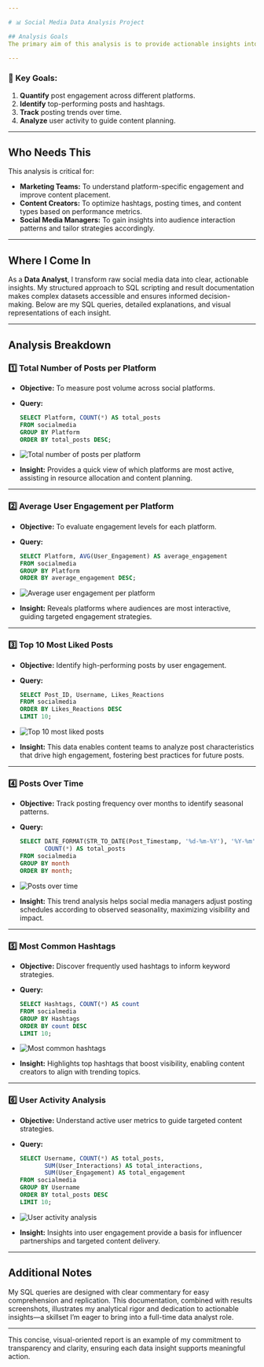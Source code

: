 ```yaml
---

# 📊 Social Media Data Analysis Project

## Analysis Goals
The primary aim of this analysis is to provide actionable insights into platform engagement, post performance, hashtag trends, and user activity patterns across social media channels. By uncovering these insights, I aim to equip social media managers, content strategists, and marketing teams with data-driven strategies for optimizing engagement and targeting audience preferences more effectively.

---
```


### 🎯 Key Goals:
1. **Quantify** post engagement across different platforms.
2. **Identify** top-performing posts and hashtags.
3. **Track** posting trends over time.
4. **Analyze** user activity to guide content planning.

---

## Who Needs This
This analysis is critical for:
- **Marketing Teams:** To understand platform-specific engagement and improve content placement.
- **Content Creators:** To optimize hashtags, posting times, and content types based on performance metrics.
- **Social Media Managers:** To gain insights into audience interaction patterns and tailor strategies accordingly.

---

## Where I Come In
As a **Data Analyst**, I transform raw social media data into clear, actionable insights. My structured approach to SQL scripting and result documentation makes complex datasets accessible and ensures informed decision-making. Below are my SQL queries, detailed explanations, and visual representations of each insight.

---

## Analysis Breakdown

### 1️⃣ **Total Number of Posts per Platform**
   - **Objective:** To measure post volume across social platforms.
   - **Query:**

     ```sql
     SELECT Platform, COUNT(*) AS total_posts
     FROM socialmedia
     GROUP BY Platform
     ORDER BY total_posts DESC;
     ```

   - ![Total number of posts per platform](https://github.com/DanieltheAnalyst1/screenshot2/blob/main/Total%20number%20of%20posts%20per%20platform.png)
   - **Insight:** Provides a quick view of which platforms are most active, assisting in resource allocation and content planning.

---

### 2️⃣ **Average User Engagement per Platform**
   - **Objective:** To evaluate engagement levels for each platform.
   - **Query:**

     ```sql
     SELECT Platform, AVG(User_Engagement) AS average_engagement
     FROM socialmedia
     GROUP BY Platform
     ORDER BY average_engagement DESC;
     ```

   - ![Average user engagement per platform](https://github.com/DanieltheAnalyst1/screenshot2/blob/main/Average%20user%20engagement%20per%20platform.png)
   - **Insight:** Reveals platforms where audiences are most interactive, guiding targeted engagement strategies.

---

### 3️⃣ **Top 10 Most Liked Posts**
   - **Objective:** Identify high-performing posts by user engagement.
   - **Query:**

     ```sql
     SELECT Post_ID, Username, Likes_Reactions
     FROM socialmedia
     ORDER BY Likes_Reactions DESC
     LIMIT 10;
     ```

   - ![Top 10 most liked posts](https://github.com/DanieltheAnalyst1/screenshot2/blob/main/Top%2010%20most%20liked%20posts.png)
   - **Insight:** This data enables content teams to analyze post characteristics that drive high engagement, fostering best practices for future posts.

---

### 4️⃣ **Posts Over Time**
   - **Objective:** Track posting frequency over months to identify seasonal patterns.
   - **Query:**

     ```sql
     SELECT DATE_FORMAT(STR_TO_DATE(Post_Timestamp, '%d-%m-%Y'), '%Y-%m') AS month,
            COUNT(*) AS total_posts
     FROM socialmedia
     GROUP BY month
     ORDER BY month;
     ```

   - ![Posts over time](https://github.com/DanieltheAnalyst1/screenshot2/blob/main/Posts%20over%20time.png)
   - **Insight:** This trend analysis helps social media managers adjust posting schedules according to observed seasonality, maximizing visibility and impact.

---

### 5️⃣ **Most Common Hashtags**
   - **Objective:** Discover frequently used hashtags to inform keyword strategies.
   - **Query:**

     ```sql
     SELECT Hashtags, COUNT(*) AS count
     FROM socialmedia
     GROUP BY Hashtags
     ORDER BY count DESC
     LIMIT 10;
     ```

   - ![Most common hashtags](https://github.com/DanieltheAnalyst1/screenshot2/blob/main/Most%20common%20hashtags.png)
   - **Insight:** Highlights top hashtags that boost visibility, enabling content creators to align with trending topics.

---

### 6️⃣ **User Activity Analysis**
   - **Objective:** Understand active user metrics to guide targeted content strategies.
   - **Query:**

     ```sql
     SELECT Username, COUNT(*) AS total_posts,
            SUM(User_Interactions) AS total_interactions,
            SUM(User_Engagement) AS total_engagement
     FROM socialmedia
     GROUP BY Username
     ORDER BY total_posts DESC
     LIMIT 10;
     ```

   - ![User activity analysis](https://github.com/DanieltheAnalyst1/screenshot2/blob/main/User%20activity%20analysis.png)
   - **Insight:** Insights into user engagement provide a basis for influencer partnerships and targeted content delivery.

---

## Additional Notes
My SQL queries are designed with clear commentary for easy comprehension and replication. This documentation, combined with results screenshots, illustrates my analytical rigor and dedication to actionable insights—a skillset I’m eager to bring into a full-time data analyst role.

--- 

This concise, visual-oriented report is an example of my commitment to transparency and clarity, ensuring each data insight supports meaningful action.
